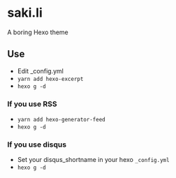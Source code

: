 # saki.li
A boring Hexo theme

## Use
- Edit _config.yml
- `yarn add hexo-excerpt`
- `hexo g -d`

### If you use RSS
- `yarn add hexo-generator-feed`
- `hexo g -d`

### If you use disqus
- Set your disqus_shortname in your hexo `_config.yml`
- `hexo g -d`
